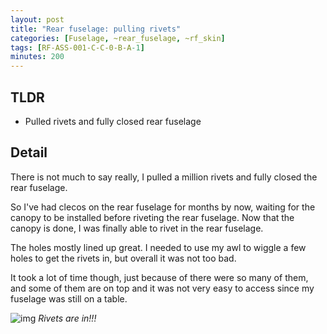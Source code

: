 ```yaml
---
layout: post
title: "Rear fuselage: pulling rivets"
categories: [Fuselage, ~rear_fuselage, ~rf_skin]
tags: [RF-ASS-001-C-C-0-B-A-1]
minutes: 200
---
```


## TLDR

- Pulled rivets and fully closed rear fuselage

## Detail

There is not much to say really, I pulled a million rivets and fully closed the rear fuselage.

So I've had clecos on the rear fuselage for months by now, waiting for the canopy to be installed before riveting the rear fuselage. Now that the canopy is done, I was finally able to rivet in the rear fuselage.

The holes mostly lined up great. I needed to use my awl to wiggle a few holes to get the rivets in, but overall it was not too bad.

It took a lot of time though, just because of there were so many of them, and some of them are on top and it was not very easy to access since my fuselage was still on a table.

![img](https://lh3.googleusercontent.com/pw/AP1GczNOxNcwfq-EEk9aN859uVxm7PmZbEIEPjTBlUZKS9In6ke6LWVmQtwQuOwYyYDelB-tpG5Yyy7aWXmq42Rsc3wzrIxocFelAE1uUdisSM4GcyM9AKBWGoeoFVixdqvvcpy395VahDDblXiXAVYza9O7vw=w2274-h1712-s-no-gm?authuser=3)
_Rivets are in!!!_
